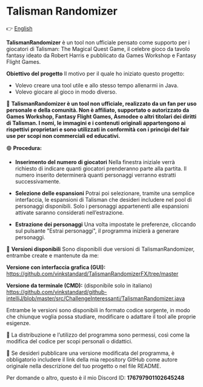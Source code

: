 # Talisman Randomizer

👉 [English](README.en.md)

**TalismanRandomizer** è un tool non ufficiale pensato come supporto per i giocatori di Talisman: The Magical Quest Game, il celebre gioco da tavolo fantasy ideato da Robert Harris e pubblicato da Games Workshop e Fantasy Flight Games.

**Obiettivo del progetto**
Il motivo per il quale ho iniziato questo progetto:
- Volevo creare una tool utile e allo stesso tempo allenarmi in Java.
- Volevo giocare al gioco in modo diverso.

🔴 **TalismanRandomizer è un tool non ufficiale, realizzato da un fan per uso personale e della comunità.
Non è affiliato, supportato o autorizzato da Games Workshop, Fantasy Flight Games, Asmodee o altri titolari dei diritti di Talisman.
I nomi, le immagini e i contenuti originali appartengono ai rispettivi proprietari e sono utilizzati in conformità con i principi del fair use per scopi non commerciali ed educativi.**

🟢 **Procedura:** 
- **Inserimento del numero di giocatori**
  Nella finestra iniziale verrà richiesto di indicare quanti giocatori prenderanno parte alla partita. Il numero inserito determinerà quanti personaggi verranno estratti successivamente.

- **Selezione delle espansioni**
 Potrai poi selezionare, tramite una semplice interfaccia, le espansioni di Talisman che desideri includere nel pool di personaggi disponibili. Solo i personaggi appartenenti alle espansioni attivate saranno considerati nell’estrazione.

- **Estrazione dei personaggi**
  Una volta impostate le preferenze, cliccando sul pulsante "Estrai personaggi", il programma inizierà a generare personaggi.

🔗 **Versioni disponibili**
Sono disponibili due versioni di TalismanRandomizer, entrambe create e mantenute da me:

**Versione con interfaccia grafica (GUI):**
https://github.com/vinkstandard/TalismanRandomizerFX/tree/master

**Versione da terminale (CMD):** (disponibile solo in italiano)
https://github.com/vinkstandard/github-intelliJ/blob/master/src/ChallengeInteressanti/TalismanRandomizer.java

Entrambe le versioni sono disponibili in formato codice sorgente, in modo che chiunque voglia possa studiare, modificare o adattare il tool alle proprie esigenze.

🔴 La distribuzione e l’utilizzo del programma sono permessi, così come la modifica del codice per scopi personali o didattici.

🔴 Se desideri pubblicare una versione modificata del programma, è obbligatorio includere il link della mia repository GitHub come autore originale nella descrizione del tuo progetto o nel file README.

Per domande o altro, questo è il mio Discord ID: **176797901102645248**
